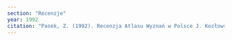 ```yaml
---
section: "Recenzje"
year: 1992
citation: "Pasek, Z. (1992). Recenzja Atlasu Wyznań w Polsce J. Kozłowskiego, J. Langnera, T. Zagajewskiego, Kraków 1989. Studia Religiologica, 25, 135-137."
---
```

